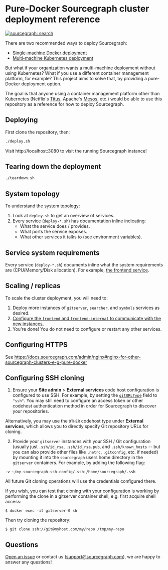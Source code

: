# Pure-Docker Sourcegraph cluster deployment reference

[![sourcegraph: search](https://img.shields.io/badge/sourcegraph-search-brightgreen.svg)](https://sourcegraph.com/github.com/sourcegraph/deploy-sourcegraph-docker)

There are two recommended ways to deploy Sourcegraph:

- [Single-machine Docker deployment](https://docs.sourcegraph.com/admin/install/docker)
- [Multi-machine Kubernetes deployment](https://docs.sourcegraph.com/admin/install/kubernetes_cluster)

But what if your organization wants a multi-machine deployment without using Kubernetes? What if you use a different container management platform, for example? This project aims to solve that, by providing a pure-Docker deployment option.

The goal is that anyone using a container management platform other than Kubernetes (Netflix's [Titus](https://netflix.github.io/titus/), Apache's [Mesos](http://mesos.apache.org/documentation/latest/docker-containerizer/), etc.) would be able to use this repository as a reference for how to deploy Sourcegraph.

## Deploying

First clone the repository, then:

```bash
./deploy.sh
```

Visit http://localhost:3080 to visit the running Sourcegraph instance!

## Tearing down the deployment

```bash
./teardown.sh
```

## System topology

To understand the system topology:

1. Look at `deploy.sh` to get an overview of services.
2. Every service (`deploy-*.sh`) has documentation inline indicating:
   - What the service does / provides.
   - What ports the service exposes.
   - What other services it talks to (see environment variables).

## Service system requirements

Every service (`deploy-*.sh`) documents inline what the system requirements are (CPU/Memory/Disk allocation). For example, [the frontend service](https://github.com/sourcegraph/deploy-sourcegraph-docker/blob/f01b97a397138dd76e5f5ed45b2574b9a2e70cd1/deploy-frontend.sh#L6-L9).

## Scaling / replicas

To scale the cluster deployment, you will need to:

1. Deploy more instances of `gitserver`, `searcher`, and `symbols` services as desired.
2. [Configure the `frontend` and `frontend-internal` to communicate with the new instances.](https://github.com/sourcegraph/deploy-sourcegraph-docker/blob/f01b97a397138dd76e5f5ed45b2574b9a2e70cd1/deploy-frontend.sh#L31-L34)
3. You're done! You do not need to configure or restart any other services.

## Configuring HTTPS

See https://docs.sourcegraph.com/admin/nginx#nginx-for-other-sourcegraph-clusters-e-g-pure-docker

## Configuring SSH cloning

1. Ensure your **Site admin** > **External services** code host configuration is configured to use SSH. For example, by setting the [`gitURLType`](https://docs.sourcegraph.com/admin/site_config/all#giturltype-string-enum) field to `"ssh"`. You may still need to configure an access token or other codehost authentication method in order for Sourcegraph to discover your repositories.

Alternatively, you may use the `OTHER` codehost type under **External services**, which allows you to directly specify Git repository URLs for cloning.

2. Provide your `gitserver` instances with your SSH / Git configuration (usually just `.ssh/id_rsa`, `.ssh/id_rsa.pub`, and `.ssh/known_hosts` -- but you can also provide other files like `.netrc`, `.gitconfig`, etc. if needed) by mounting it into the `sourcegraph` users home directory in the `gitserver` containers. For example, by adding the following flag:

```
-v ~/my-sourcegraph-ssh-config/.ssh:/home/sourcegraph/.ssh
```

All future Git cloning operations will use the credentials configured there.

If you wish, you can test that cloning with your configuration is working by performing the clone in a gitserver container shell, e.g. first acquire shell access:

```
$ docker exec -it gitserver-0 sh
```

Then try cloning the repository:

```
$ git clone ssh://git@myhost.com/my/repo /tmp/my-repo
```

## Questions

[Open an issue](https://github.com/sourcegraph/deploy-sourcegraph-docker/issues/new) or contact us (support@sourcegraph.com), we are happy to answer any questions!
